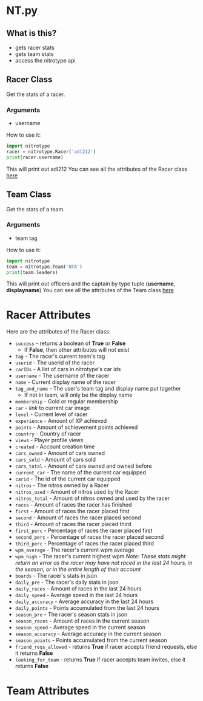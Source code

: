 # NT.py
## What is this?
* gets racer stats
* gets team stats
* access the nitrotype api
## Racer Class
Get the stats of a racer.
### Arguments
* username

How to use it:
```python
import nitrotype
racer = nitrotype.Racer('adl212')
print(racer.username)
```
This will print out adl212
You can see all the attributes of the Racer class [here](#racer-attributes)

## Team Class
Get the stats of a team.
### Arguments
* team tag

How to use it:
```python
import nitrotype
team = nitrotype.Team('NTA')
print(team.leaders)
```
This will print out officers and the captain by type tuple (**username**, **displayname**)
You can see all the attributes of the Team class [here](#team-attributes)

# Racer Attributes
Here are the attributes of the Racer class:
* `success` - returns a boolean of **True** or **False**
    * If **False**, then other attributes will not exist
* `tag` - The racer's current team's tag
* `userid` - The userid of the racer
* `carIDs` - A list of cars in nitrotype's car ids
* `username` - The username of the racer
* `name` - Current display name of the racer
* `tag_and_name` - The user's team tag and display name put together
    * If not in team, will only be the display name
* `membership` - Gold or regular membership
* `car` - *link* to current car image
* `level` - Current level of racer
* `experience` - Amount of XP achieved
* `points` - Amount of achievement points achieved
* `country` - Country of racer
* `views` - Player profile views
* `created` - Account creation time
* `cars_owned` - Amount of cars owned
* `cars_sold` - Amount of cars sold
* `cars_total` - Amount of cars owned and owned before
* `current_car` - The name of the current car equipped
* `carid` - The id of the current car equipped
* `nitros` - The nitros owned by a Racer
* `nitros_used` - Amount of nitros used by the Racer
* `nitros_total` - Amount of nitros owned and used by the racer
* `races` - Amount of races the racer has finished
* `first` - Amount of races the racer placed first
* `second` - Amount of races the racer placed second
* `third` - Amount of races the racer placed third
* `first_perc` - Percentage of races the racer placed first
* `second_perc` - Percentage of races the racer placed second
* `third_perc` - Percentage of races the racer placed third
* `wpm_average` - The racer's current wpm average
* `wpm_high` - The racer's current highest wpm
*Note: These stats might return an error as the racer may have not raced in the last 24 hours, in the season, or in the entire length of their account*
* `boards` - The racer's stats in json
* `daily_pre` - The racer's daily stats in json
* `daily_races` - Amount of races in the last 24 hours
* `daily_speed` - Average speed in the last 24 hours
* `daily_accuracy` - Average accuracy in the last 24 hours
* `daily_points` - Points accumulated from the last 24 hours
* `season_pre` - The racer's season stats in json
* `season_races` - Amount of races in the current season
* `season_speed` - Average speed in the current season
* `season_accuracy` - Average accuracy in the current season
* `season_points` - Points accumulated from the current season
* `friend_reqs_allowed` - returns **True** if racer accepts friend requests, else it returns **False**
* `looking_for_team` - returns **True** if racer accepts team invites, else it returns **False**
# Team Attributes